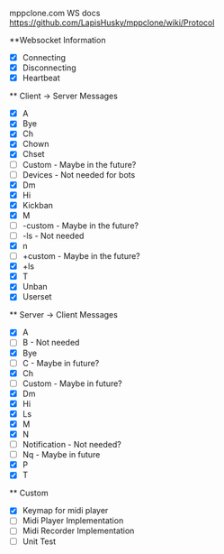 mppclone.com WS docs
https://github.com/LapisHusky/mppclone/wiki/Protocol


**Websocket Information
- [x] Connecting
- [x] Disconnecting
- [x] Heartbeat

** Client -> Server Messages
- [x] A
- [x] Bye
- [x] Ch
- [x] Chown
- [x] Chset
- [ ] Custom - Maybe in the future?
- [ ] Devices - Not needed for bots
- [x] Dm
- [x] Hi
- [x] Kickban
- [x] M
- [ ] -custom - Maybe in the future?
- [ ] -ls - Not needed
- [x] n
- [ ] +custom - Maybe in the future?
- [x] +ls
- [x] T
- [x] Unban
- [x] Userset

** Server -> Client Messages
- [x] A
- [ ] B - Not needed
- [x] Bye
- [ ] C - Maybe in future?
- [x] Ch
- [ ] Custom - Maybe in future?
- [x] Dm
- [x] Hi
- [x] Ls
- [x] M
- [x] N
- [ ] Notification - Not needed?
- [ ] Nq - Maybe in future
- [x] P
- [x] T

** Custom
- [x] Keymap for midi player
- [ ] Midi Player Implementation
- [ ] Midi Recorder Implementation
- [ ] Unit Test